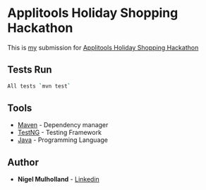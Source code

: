 # Applitools Holiday Shopping Hackathon

This is [my](https://github.com/youvegotnigel/Holiday-Shopping-Hackathon) submission for [Applitools Holiday Shopping Hackathon](https://applitools.com/hackathon-v20-3-instructions/)<br />

## Tests Run
```bash
All tests `mvn test`
```

## Tools
* [Maven](https://maven.apache.org/) - Dependency manager
* [TestNG](https://testng.org/) - Testing Framework
* [Java](https://www.oracle.com/java/) - Programming Language

## Author
* **Nigel Mulholland** - [Linkedin](https://www.linkedin.com/in/nigel-mulholland/) 